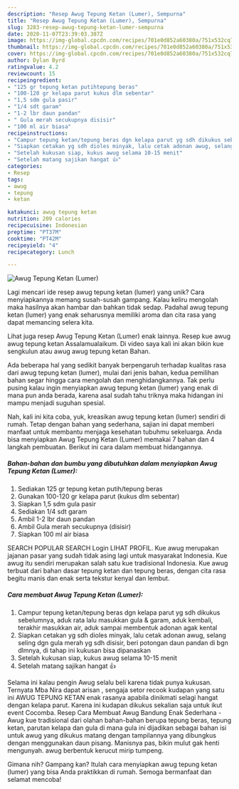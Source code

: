 ```yaml
---
description: "Resep Awug Tepung Ketan (Lumer), Sempurna"
title: "Resep Awug Tepung Ketan (Lumer), Sempurna"
slug: 3283-resep-awug-tepung-ketan-lumer-sempurna
date: 2020-11-07T23:39:03.387Z
image: https://img-global.cpcdn.com/recipes/701e0d852a60380a/751x532cq70/awug-tepung-ketan-lumer-foto-resep-utama.jpg
thumbnail: https://img-global.cpcdn.com/recipes/701e0d852a60380a/751x532cq70/awug-tepung-ketan-lumer-foto-resep-utama.jpg
cover: https://img-global.cpcdn.com/recipes/701e0d852a60380a/751x532cq70/awug-tepung-ketan-lumer-foto-resep-utama.jpg
author: Dylan Byrd
ratingvalue: 4.2
reviewcount: 15
recipeingredient:
- "125 gr tepung ketan putihtepung beras"
- "100-120 gr kelapa parut kukus dlm sebentar"
- "1,5 sdm gula pasir"
- "1/4 sdt garam"
- "1-2 lbr daun pandan"
- " Gula merah secukupnya disisir"
- "100 ml air biasa"
recipeinstructions:
- "Campur tepung ketan/tepung beras dgn kelapa parut yg sdh dikukus sebelumnya, aduk rata lalu masukkan gula &amp; garam, aduk kembali, terakhir masukkan air, aduk sampai membentuk adonan agak kental"
- "Siapkan cetakan yg sdh dioles minyak, lalu cetak adonan awug, selang seling dgn gula merah yg sdh disisir, beri potongan daun pandan di bgn dlmnya, di tahap ini kukusan bisa dipanaskan"
- "Setelah kukusan siap, kukus awug selama 10-15 menit"
- "Setelah matang sajikan hangat 👍"
categories:
- Resep
tags:
- awug
- tepung
- ketan

katakunci: awug tepung ketan 
nutrition: 209 calories
recipecuisine: Indonesian
preptime: "PT37M"
cooktime: "PT42M"
recipeyield: "4"
recipecategory: Lunch

---
```



![Awug Tepung Ketan (Lumer)](https://img-global.cpcdn.com/recipes/701e0d852a60380a/751x532cq70/awug-tepung-ketan-lumer-foto-resep-utama.jpg)

Lagi mencari ide resep awug tepung ketan (lumer) yang unik? Cara menyiapkannya memang susah-susah gampang. Kalau keliru mengolah maka hasilnya akan hambar dan bahkan tidak sedap. Padahal awug tepung ketan (lumer) yang enak seharusnya memiliki aroma dan cita rasa yang dapat memancing selera kita.

Lihat juga resep Awug Tepung Ketan (Lumer) enak lainnya. Resep kue awug awug tepung ketan Assalamualaikum. Di video saya kali ini akan bikin kue sengkulun atau awug awug tepung ketan Bahan.

Ada beberapa hal yang sedikit banyak berpengaruh terhadap kualitas rasa dari awug tepung ketan (lumer), mulai dari jenis bahan, kedua pemilihan bahan segar hingga cara mengolah dan menghidangkannya. Tak perlu pusing kalau ingin menyiapkan awug tepung ketan (lumer) yang enak di mana pun anda berada, karena asal sudah tahu triknya maka hidangan ini mampu menjadi suguhan spesial.


Nah, kali ini kita coba, yuk, kreasikan awug tepung ketan (lumer) sendiri di rumah. Tetap dengan bahan yang sederhana, sajian ini dapat memberi manfaat untuk membantu menjaga kesehatan tubuhmu sekeluarga. Anda bisa menyiapkan Awug Tepung Ketan (Lumer) memakai 7 bahan dan 4 langkah pembuatan. Berikut ini cara dalam membuat hidangannya.

<!--inarticleads1-->

##### Bahan-bahan dan bumbu yang dibutuhkan dalam menyiapkan Awug Tepung Ketan (Lumer):

1. Sediakan 125 gr tepung ketan putih/tepung beras
1. Gunakan 100-120 gr kelapa parut (kukus dlm sebentar)
1. Siapkan 1,5 sdm gula pasir
1. Sediakan 1/4 sdt garam
1. Ambil 1-2 lbr daun pandan
1. Ambil  Gula merah secukupnya (disisir)
1. Siapkan 100 ml air biasa


SEARCH POPULAR SEARCH Login LIHAT PROFIL. Kue awug merupakan jajanan pasar yang sudah tidak asing lagi untuk masyarakat Indonesia. Kue awug itu sendiri merupakan salah satu kue tradisional Indonesia. Kue awug terbuat dari bahan dasar tepung ketan dan tepung beras, dengan cita rasa begitu manis dan enak serta tekstur kenyal dan lembut. 

<!--inarticleads2-->

##### Cara membuat Awug Tepung Ketan (Lumer):

1. Campur tepung ketan/tepung beras dgn kelapa parut yg sdh dikukus sebelumnya, aduk rata lalu masukkan gula &amp; garam, aduk kembali, terakhir masukkan air, aduk sampai membentuk adonan agak kental
1. Siapkan cetakan yg sdh dioles minyak, lalu cetak adonan awug, selang seling dgn gula merah yg sdh disisir, beri potongan daun pandan di bgn dlmnya, di tahap ini kukusan bisa dipanaskan
1. Setelah kukusan siap, kukus awug selama 10-15 menit
1. Setelah matang sajikan hangat 👍


Selama ini kalau pengin Awug selalu beli karena tidak punya kukusan. Ternyata Mba Nira dapat arisan , sengaja setor recook kudapan yang satu ini AWUG TEPUNG KETAN enak rasanya apabila dinikmati selagi hangat dengan kelapa parut. Karena ini kudapan dikukus sekalian saja untuk ikut event Cocomba. Resep Cara Membuat Awug Bandung Enak Sederhana - Awug kue tradisional dari olahan bahan-bahan berupa tepung beras, tepung ketan, parutan kelapa dan gula di mana gula ini dijadikan sebagai bahan isi untuk awug yang dikukus matang dengan tampilannya yang dibungkus dengan menggunakan daun pisang. Manisnya pas, bikin mulut gak henti mengunyah. awug berbentuk kerucut mirip tumpeng. 

Gimana nih? Gampang kan? Itulah cara menyiapkan awug tepung ketan (lumer) yang bisa Anda praktikkan di rumah. Semoga bermanfaat dan selamat mencoba!
